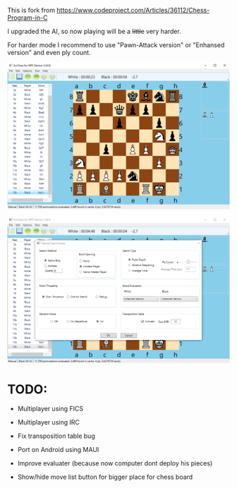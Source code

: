 This is fork from https://www.codeproject.com/Articles/36112/Chess-Program-in-C

I upgraded the AI, so now playing will be a ~~little~~ very harder.

For harder mode I recommend to use "Pawn-Attack version" or "Enhansed version" and even ply count.

![Screen 1](screen1.png)

![Screen 2](screen2.png)

# TODO:

- Multiplayer using FICS

- Multiplayer using IRC

- Fix transposition table bug

- Port on Android using MAUI

- Improve evaluater (because now computer dont deploy his pieces)

- Show/hide move list button for bigger place for chess board
